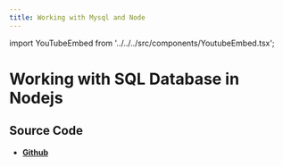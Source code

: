 ```yaml
---
title: Working with Mysql and Node
---
```


import YouTubeEmbed from '../../../src/components/YoutubeEmbed.tsx';

# Working with SQL Database in Nodejs

<YouTubeEmbed videoId="D87UhnV6nzk" />

## Source Code

- [**Github**](https://github.com/isarojdahal/node-js-workshop)
